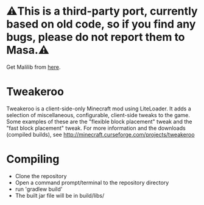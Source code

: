 # ⚠️This is a third-party port, currently based on old code, so if you find any bugs, please do not report them to Masa.⚠️
Get Malilib from [here](https://github.com/Nyan-Work/malilib/releases/tag/1.20).

Tweakeroo
==============
Tweakeroo is a client-side-only Minecraft mod using LiteLoader.
It adds a selection of miscellaneous, configurable, client-side tweaks to the game.
Some examples of these are the "flexible block placement" tweak and the "fast block placement" tweak.
For more information and the downloads (compiled builds), see http://minecraft.curseforge.com/projects/tweakeroo

Compiling
=========
* Clone the repository
* Open a command prompt/terminal to the repository directory
* run 'gradlew build'
* The built jar file will be in build/libs/